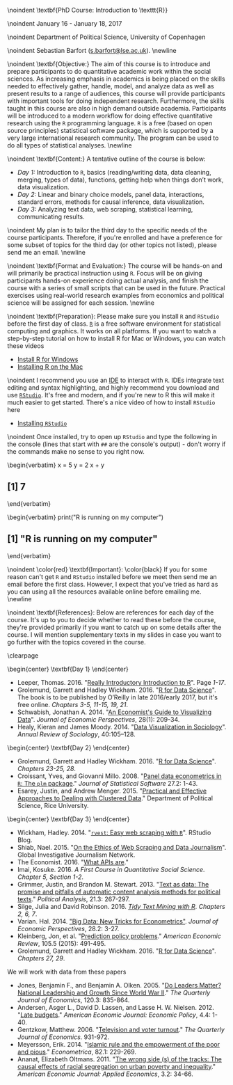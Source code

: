 
\noindent  \textbf{PhD Course: Introduction to \texttt{R}}

\noindent January 16 - January 18, 2017

\noindent Department of Political Science, University of Copenhagen

\noindent Sebastian Barfort ([s.barfort@lse.ac.uk](mailto:s.barfort@lse.ac.uk)). \newline

\noindent \textbf{Objective:}
The aim of this course is to introduce and prepare participants to do quantitative academic work within the social sciences. As increasing emphasis in academics is being placed on the skills needed to effectively gather, handle, model, and analyze data as well as present results to a range of audiences, this course will provide participants with important tools for doing independent research. Furthermore, the skills taught in this course are also in high demand outside academia. Participants will be introduced to a modern workflow for doing effective quantitative research using the `R` programming language. `R` is a free (based on open source principles) statistical software package, which is supported by a very large international research community. The program can be used to do all types of statistical analyses. \newline

\noindent \textbf{Content:}
A tentative outline of the course is below:

- *Day 1:* Introduction to `R`, basics (reading/writing data, data cleaning, merging, types of data), functions, getting help when things don’t work, data visualization.
- *Day 2:* Linear and binary choice models, panel data, interactions, standard errors, methods for causal inference, data visualization.
- *Day 3:* Analyzing text data, web scraping, statistical learning, communicating results.

\noindent My plan is to tailor the third day to the specific needs of the course participants. Therefore, if you're enrolled and have a preference for some subset of topics for the third day (or other topics not listed), please send me an email. \newline

\noindent \textbf{Format and Evaluation:}
The course will be hands-on and will primarily be practical instruction using `R`. Focus will be on giving participants hands-on experience doing actual analysis, and finish the course with a series of small scripts that can be used in the future. Practical exercises using real-world research examples from economics and political science will be assigned for each session. \newline

\noindent \textbf{Preparation}: Please make sure you install `R` and `RStudio` before the first day of class. [`R`](http://www.r-project.org/) is a free software environment for statistical computing and graphics. It works on all platforms. If you want to watch a step-by-step tutorial on how to install R for Mac or Windows, you can watch these videos

- [Install R for Windows](https://www.youtube.com/watch?v=Ohnk9hcxf9M&feature=youtu.be)
- [Installing R on the Mac](https://www.youtube.com/watch?v=uxuuWXU-7UQ&feature=youtu.be)

\noindent I recommend you use an [IDE](http://en.wikipedia.org/wiki/Integrated_development_environment) to interact with `R`. IDEs integrate text editing and syntax highlighting, and highly recommend you download and use [`RStudio`](http://www.rstudio.com/). It's free and modern, and if you're new to R this will make it much easier to get started. There's a nice video of how to install `RStudio` here

- [Installing `RStudio`](https://www.youtube.com/watch?v=bM7Sfz-LADM&feature=youtu.be)

\noindent Once installed, try to open up `RStudio` and type the following in the console (lines that start with `##` are the console's output) - don't worry if the commands make no sense to you right now.

\begin{verbatim}
x = 5
y = 2
x + y
## [1] 7
\end{verbatim}

\begin{verbatim}
print("R is running on my computer")
## [1] "R is running on my computer"
\end{verbatim}

\noindent \color{red} \textbf{Important}: \color{black} If you for some reason can't get `R` and `RStudio` installed before we meet then send me an email before the first class. However, I expect that you've tried as hard as you can using all the resources available online before emailing me. \newline


\noindent \textbf{References}: Below are references for each day of the course. It's up to you to decide whether to read these before the course, they're provided primarily if you want to catch up on some details after the course. I will mention supplementary texts in my slides in case you want to go further with the topics covered in the course.

\clearpage

\begin{center} \textbf{Day 1} \end{center}

- Leeper, Thomas. 2016. "[Really Introductory Introduction to R](https://github.com/leeper/Rcourse/raw/gh-pages/Intro2R/Intro2R.pdf)". Page *1-17*.
- Grolemund, Garrett and Hadley Wickham. 2016. "[R for Data Science](http://r4ds.had.co.nz/)". The book is to be published by O’Reilly in late 2016/early 2017, but it's free online. *Chapters 3-5, 11-15, 19, 21*.
- Schwabish, Jonathan A. 2014. "[An Economist's Guide to Visualizing Data](https://www.aeaweb.org/articles.php?doi=10.1257/jep.28.1.209)". *Journal of Economic Perspectives*, 28(1): 209-34.
- Healy, Kieran and James Moody. 2014. "[Data Visualization in Sociology](http://kieranhealy.org/files/papers/data-visualization.pdf)". *Annual Review of Sociology*, 40:105–128.

\begin{center} \textbf{Day 2} \end{center}

- Grolemund, Garrett and Hadley Wickham. 2016. "[R for Data Science](http://r4ds.had.co.nz/)". *Chapters 23-25, 28*.
- Croissant, Yves, and Giovanni Millo. 2008. "[Panel data econometrics in `R`: The `plm` package](http://th.archive.ubuntu.com/cran/web/packages/plm/vignettes/plm.pdf)." *Journal of Statistical Software* 27.2: 1-43.
- Esarey, Justin, and Andrew Menger. 2015. "[Practical and Effective Approaches to Dealing with Clustered Data](http://jee3.web.rice.edu/cluster-paper.pdf)." Department of Political Science, Rice University.

\begin{center} \textbf{Day 3} \end{center}

- Wickham, Hadley. 2014. "[`rvest`: Easy web scraping with `R`](http://blog.rstudio.org/2014/11/24/rvest-easy-web-scraping-with-r/)". RStudio Blog.
- Shiab, Nael. 2015. "[On the Ethics of Web Scraping and Data Journalism](http://gijn.org/2015/08/12/on-the-ethics-of-web-scraping-and-data-journalism/)". Global Investigative Journalism Network.
- The Economist. 2016. "[What APIs are](http://www.economist.com/blogs/economist-explains/2016/05/economist-explains-20?fsrc=scn/tw/te/bl/ed/)."
- Imai, Kosuke. 2016. *A First Course in Quantitative Social Science*. *Chapter 5, Section 1-2*.
- Grimmer, Justin, and Brandon M. Stewart. 2013. "[Text as data: The promise and pitfalls of automatic content analysis methods for political texts](https://pan.oxfordjournals.org/content/early/2013/01/21/pan.mps028.short)." *Political Analysis*, 21.3: 267-297.
- Silge, Julia and David Robinson. 2016. *[Tidy Text Mining with R](http://tidytextmining.com/)*. *Chapters 2, 6, 7*.
- Varian. Hal. 2014. ["Big Data: New Tricks for Econometrics"](http://pubs.aeaweb.org/doi/pdfplus/10.1257/jep.28.2.3). *Journal of Economic Perspectives*, 28.2: 3-27.
- Kleinberg, Jon, et al. "[Prediction policy problems](http://www.cs.cornell.edu/home/kleinber/aer15-prediction.pdf)." *American Economic Review*, 105.5 (2015): 491-495.
- Grolemund, Garrett and Hadley Wickham. 2016. "[R for Data Science](http://r4ds.had.co.nz/)". *Chapters 27, 29*.

We will work with data from these papers

- Jones, Benjamin F., and Benjamin A. Olken. 2005. "[Do Leaders Matter? National Leadership and Growth Since World War II](http://qje.oxfordjournals.org/content/120/3/835.abstract)." *The Quarterly Journal of Economics*, 120.3: 835-864.
- Andersen, Asger L., David D. Lassen, and Lasse H. W. Nielsen. 2012. "[Late budgets](https://www.aeaweb.org/articles?id=10.1257/pol.4.4.1)." *American Economic Journal: Economic Policy*, 4.4: 1-40.
- Gentzkow, Matthew. 2006. "[Television and voter turnout](https://web.stanford.edu/~gentzkow/research/tv_turnout.pdf)." *The Quarterly Journal of Economics*. 931-972.
- Meyersson, Erik. 2014. "[Islamic rule and the empowerment of the poor and pious](https://www.hhs.se/contentassets/a1f4542a532442f1abd9fae963fb69d9/2013-islamic-rule-and-the-empowerment-of-the-poor-and-pious.pdf)." *Econometrica*, 82.1: 229-269.
- Ananat, Elizabeth Oltmans. 2011. "[The wrong side (s) of the tracks: The causal effects of racial segregation on urban poverty and inequality](https://www.aeaweb.org/articles?id=10.1257/app.3.2.34)." *American Economic Journal: Applied Economics*, 3.2: 34-66.
